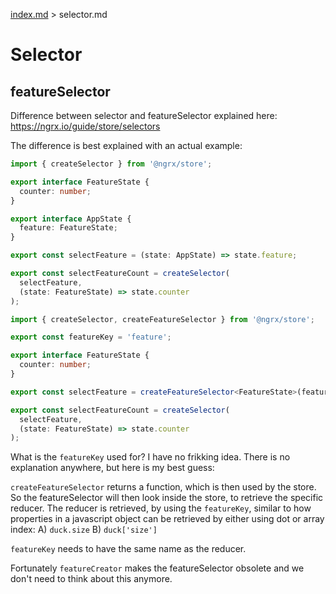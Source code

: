 [index.md](../index.md) > selector.md

# Selector

## featureSelector

Difference between selector and featureSelector explained here: https://ngrx.io/guide/store/selectors

The difference is best explained with an actual example:

```typescript
import { createSelector } from '@ngrx/store';

export interface FeatureState {
  counter: number;
}

export interface AppState {
  feature: FeatureState;
}

export const selectFeature = (state: AppState) => state.feature;

export const selectFeatureCount = createSelector(
  selectFeature,
  (state: FeatureState) => state.counter
);
```

```typescript
import { createSelector, createFeatureSelector } from '@ngrx/store';

export const featureKey = 'feature';

export interface FeatureState {
  counter: number;
}

export const selectFeature = createFeatureSelector<FeatureState>(featureKey);

export const selectFeatureCount = createSelector(
  selectFeature,
  (state: FeatureState) => state.counter
);
```

What is the `featureKey` used for? I have no frikking idea. There is no explanation anywhere, but here is my best guess:

`createFeatureSelector` returns a function, which is then used by the store.
So the featureSelector will then look inside the store, to retrieve the specific reducer.
The reducer is retrieved, by using the `featureKey`, similar to how properties in a javascript object can be retrieved by either using dot or array index: A) `duck.size` B) `duck['size']`

`featureKey` needs to have the same name as the reducer.

Fortunately `featureCreator` makes the featureSelector obsolete and we don't need to think about this anymore.
